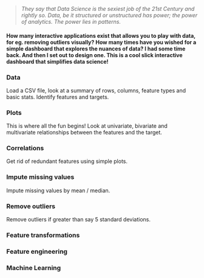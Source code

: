 > <i>They say that Data Science is the sexiest job of the 21st Century and rightly so. Data, be it structured or unstructured has power; the power of analytics. The power lies in patterns.</i>

#### How many interactive applications exist that allows you to play with data, for eg. removing outliers visually? How many times have you wished for a simple dashboard that explores the nuances of data? I had some time back. And then I set out to design one. This is a cool slick interactive dashboard that simplifies data science!

### Data

Load a CSV file, look at a summary of rows, columns, feature types and basic stats. Identify features and targets.

### Plots

This is where all the fun begins! Look at univariate, bivariate and multivariate relationships between the features and the target.

### Correlations

Get rid of redundant features using simple plots.

### Impute missing values

Impute missing values by mean / median.

### Remove outliers

Remove outliers if greater than say 5 standard deviations.

### Feature transformations

### Feature engineering

### Machine Learning